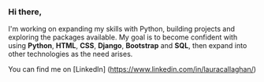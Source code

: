 ### Hi there,

I'm working on expanding my skills with Python, building projects and exploring the packages available.
My goal is to become confident with using **Python**, **HTML**, **CSS**, **Django**,  **Bootstrap** and **SQL**, then expand into other technologies as the need arises.

You can find me on [LinkedIn] (https://www.linkedin.com/in/lauracallaghan/)
